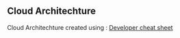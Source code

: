 ## Cloud Architechture

Cloud Architechture created using : <a href="https://googlecloudcheatsheet.withgoogle.com/architecture">Developer cheat sheet</a>
